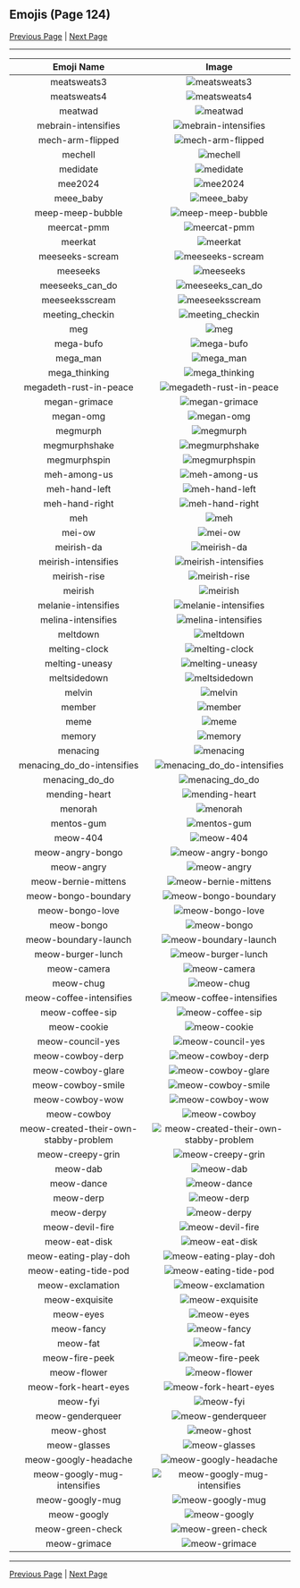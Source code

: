 
## Emojis (Page 124)

[Previous Page](/docs/hc/page-m-0123.md)
  | [Next Page](/docs/hc/page-m-0125.md)

<hr />

|Emoji Name|Image|
| :-: | :-: |
|meatsweats3| ![meatsweats3](/emojis/hc/meatsweats3.png)|
|meatsweats4| ![meatsweats4](/emojis/hc/meatsweats4.png)|
|meatwad| ![meatwad](/emojis/hc/meatwad.png)|
|mebrain-intensifies| ![mebrain-intensifies](/emojis/hc/mebrain-intensifies.gif)|
|mech-arm-flipped| ![mech-arm-flipped](/emojis/hc/mech-arm-flipped.png)|
|mechell| ![mechell](/emojis/hc/mechell.png)|
|medidate| ![medidate](/emojis/hc/medidate.jpg)|
|mee2024| ![mee2024](/emojis/hc/mee2024.png)|
|meee_baby| ![meee_baby](/emojis/hc/meee_baby.png)|
|meep-meep-bubble| ![meep-meep-bubble](/emojis/hc/meep-meep-bubble.gif)|
|meercat-pmm| ![meercat-pmm](/emojis/hc/meercat-pmm.png)|
|meerkat| ![meerkat](/emojis/hc/meerkat.png)|
|meeseeks-scream| ![meeseeks-scream](/emojis/hc/meeseeks-scream.png)|
|meeseeks| ![meeseeks](/emojis/hc/meeseeks.png)|
|meeseeks_can_do| ![meeseeks_can_do](/emojis/hc/meeseeks_can_do.gif)|
|meeseeksscream| ![meeseeksscream](/emojis/hc/meeseeksscream.png)|
|meeting_checkin| ![meeting_checkin](/emojis/hc/meeting_checkin.png)|
|meg| ![meg](/emojis/hc/meg.jpg)|
|mega-bufo| ![mega-bufo](/emojis/hc/mega-bufo.png)|
|mega_man| ![mega_man](/emojis/hc/mega_man.png)|
|mega_thinking| ![mega_thinking](/emojis/hc/mega_thinking.gif)|
|megadeth-rust-in-peace| ![megadeth-rust-in-peace](/emojis/hc/megadeth-rust-in-peace.png)|
|megan-grimace| ![megan-grimace](/emojis/hc/megan-grimace.png)|
|megan-omg| ![megan-omg](/emojis/hc/megan-omg.png)|
|megmurph| ![megmurph](/emojis/hc/megmurph.png)|
|megmurphshake| ![megmurphshake](/emojis/hc/megmurphshake.gif)|
|megmurphspin| ![megmurphspin](/emojis/hc/megmurphspin.gif)|
|meh-among-us| ![meh-among-us](/emojis/hc/meh-among-us.png)|
|meh-hand-left| ![meh-hand-left](/emojis/hc/meh-hand-left.png)|
|meh-hand-right| ![meh-hand-right](/emojis/hc/meh-hand-right.png)|
|meh| ![meh](/emojis/hc/meh.png)|
|mei-ow| ![mei-ow](/emojis/hc/mei-ow.png)|
|meirish-da| ![meirish-da](/emojis/hc/meirish-da.png)|
|meirish-intensifies| ![meirish-intensifies](/emojis/hc/meirish-intensifies.gif)|
|meirish-rise| ![meirish-rise](/emojis/hc/meirish-rise.gif)|
|meirish| ![meirish](/emojis/hc/meirish.png)|
|melanie-intensifies| ![melanie-intensifies](/emojis/hc/melanie-intensifies.gif)|
|melina-intensifies| ![melina-intensifies](/emojis/hc/melina-intensifies.gif)|
|meltdown| ![meltdown](/emojis/hc/meltdown.png)|
|melting-clock| ![melting-clock](/emojis/hc/melting-clock.png)|
|melting-uneasy| ![melting-uneasy](/emojis/hc/melting-uneasy.png)|
|meltsidedown| ![meltsidedown](/emojis/hc/meltsidedown.png)|
|melvin| ![melvin](/emojis/hc/melvin.png)|
|member| ![member](/emojis/hc/member.png)|
|meme| ![meme](/emojis/hc/meme.png)|
|memory| ![memory](/emojis/hc/memory.png)|
|menacing| ![menacing](/emojis/hc/menacing.png)|
|menacing_do_do-intensifies| ![menacing_do_do-intensifies](/emojis/hc/menacing_do_do-intensifies.gif)|
|menacing_do_do| ![menacing_do_do](/emojis/hc/menacing_do_do.png)|
|mending-heart| ![mending-heart](/emojis/hc/mending-heart.gif)|
|menorah| ![menorah](/emojis/hc/menorah.png)|
|mentos-gum| ![mentos-gum](/emojis/hc/mentos-gum.png)|
|meow-404| ![meow-404](/emojis/hc/meow-404.png)|
|meow-angry-bongo| ![meow-angry-bongo](/emojis/hc/meow-angry-bongo.gif)|
|meow-angry| ![meow-angry](/emojis/hc/meow-angry.png)|
|meow-bernie-mittens| ![meow-bernie-mittens](/emojis/hc/meow-bernie-mittens.png)|
|meow-bongo-boundary| ![meow-bongo-boundary](/emojis/hc/meow-bongo-boundary.gif)|
|meow-bongo-love| ![meow-bongo-love](/emojis/hc/meow-bongo-love.gif)|
|meow-bongo| ![meow-bongo](/emojis/hc/meow-bongo.gif)|
|meow-boundary-launch| ![meow-boundary-launch](/emojis/hc/meow-boundary-launch.png)|
|meow-burger-lunch| ![meow-burger-lunch](/emojis/hc/meow-burger-lunch.png)|
|meow-camera| ![meow-camera](/emojis/hc/meow-camera.png)|
|meow-chug| ![meow-chug](/emojis/hc/meow-chug.gif)|
|meow-coffee-intensifies| ![meow-coffee-intensifies](/emojis/hc/meow-coffee-intensifies.gif)|
|meow-coffee-sip| ![meow-coffee-sip](/emojis/hc/meow-coffee-sip.png)|
|meow-cookie| ![meow-cookie](/emojis/hc/meow-cookie.png)|
|meow-council-yes| ![meow-council-yes](/emojis/hc/meow-council-yes.png)|
|meow-cowboy-derp| ![meow-cowboy-derp](/emojis/hc/meow-cowboy-derp.png)|
|meow-cowboy-glare| ![meow-cowboy-glare](/emojis/hc/meow-cowboy-glare.png)|
|meow-cowboy-smile| ![meow-cowboy-smile](/emojis/hc/meow-cowboy-smile.png)|
|meow-cowboy-wow| ![meow-cowboy-wow](/emojis/hc/meow-cowboy-wow.png)|
|meow-cowboy| ![meow-cowboy](/emojis/hc/meow-cowboy.png)|
|meow-created-their-own-stabby-problem| ![meow-created-their-own-stabby-problem](/emojis/hc/meow-created-their-own-stabby-problem.png)|
|meow-creepy-grin| ![meow-creepy-grin](/emojis/hc/meow-creepy-grin.png)|
|meow-dab| ![meow-dab](/emojis/hc/meow-dab.gif)|
|meow-dance| ![meow-dance](/emojis/hc/meow-dance.gif)|
|meow-derp| ![meow-derp](/emojis/hc/meow-derp.png)|
|meow-derpy| ![meow-derpy](/emojis/hc/meow-derpy.gif)|
|meow-devil-fire| ![meow-devil-fire](/emojis/hc/meow-devil-fire.gif)|
|meow-eat-disk| ![meow-eat-disk](/emojis/hc/meow-eat-disk.png)|
|meow-eating-play-doh| ![meow-eating-play-doh](/emojis/hc/meow-eating-play-doh.png)|
|meow-eating-tide-pod| ![meow-eating-tide-pod](/emojis/hc/meow-eating-tide-pod.png)|
|meow-exclamation| ![meow-exclamation](/emojis/hc/meow-exclamation.png)|
|meow-exquisite| ![meow-exquisite](/emojis/hc/meow-exquisite.png)|
|meow-eyes| ![meow-eyes](/emojis/hc/meow-eyes.png)|
|meow-fancy| ![meow-fancy](/emojis/hc/meow-fancy.png)|
|meow-fat| ![meow-fat](/emojis/hc/meow-fat.gif)|
|meow-fire-peek| ![meow-fire-peek](/emojis/hc/meow-fire-peek.gif)|
|meow-flower| ![meow-flower](/emojis/hc/meow-flower.png)|
|meow-fork-heart-eyes| ![meow-fork-heart-eyes](/emojis/hc/meow-fork-heart-eyes.png)|
|meow-fyi| ![meow-fyi](/emojis/hc/meow-fyi.png)|
|meow-genderqueer| ![meow-genderqueer](/emojis/hc/meow-genderqueer.png)|
|meow-ghost| ![meow-ghost](/emojis/hc/meow-ghost.png)|
|meow-glasses| ![meow-glasses](/emojis/hc/meow-glasses.png)|
|meow-googly-headache| ![meow-googly-headache](/emojis/hc/meow-googly-headache.png)|
|meow-googly-mug-intensifies| ![meow-googly-mug-intensifies](/emojis/hc/meow-googly-mug-intensifies.gif)|
|meow-googly-mug| ![meow-googly-mug](/emojis/hc/meow-googly-mug.png)|
|meow-googly| ![meow-googly](/emojis/hc/meow-googly.gif)|
|meow-green-check| ![meow-green-check](/emojis/hc/meow-green-check.png)|
|meow-grimace| ![meow-grimace](/emojis/hc/meow-grimace.png)|

<hr/>

[Previous Page](/docs/hc/page-m-0123.md)
  | [Next Page](/docs/hc/page-m-0125.md)